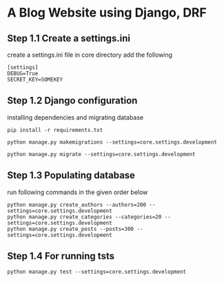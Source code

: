 # A Blog Website using Django, DRF

## Step 1.1 Create a settings.ini
create a settings.ini file in core directory add the following
```
[settings]
DEBUG=True
SECRET_KEY=SOMEKEY
```
## Step 1.2 Django configuration
installing dependencies and migrating database
```commandline
pip install -r requirements.txt

python manage.py makemigrations --settings=core.settings.development

python manage.py migrate --settings=core.settings.development
```

## Step 1.3 Populating database
run following commands in the given order below
```commandline
python manage.py create_authors --authors=200 --settings=core.settings.development  
python manage.py create_categories --categories=20 --settings=core.settings.development  
python manage.py create_posts --posts=300 --settings=core.settings.development  
```

## Step 1.4 For running tsts
```commandline
python manage.py test --settings=core.settings.development
```